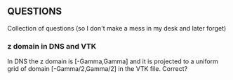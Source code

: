 ## QUESTIONS
Collection of questions (so I don't make a mess in my desk and later forget)

### z domain in DNS and VTK
In DNS the z domain is [-Gamma,Gamma] and it is projected to a uniform grid of
domain [-Gamma/2,Gamma/2] in the VTK file. Correct?